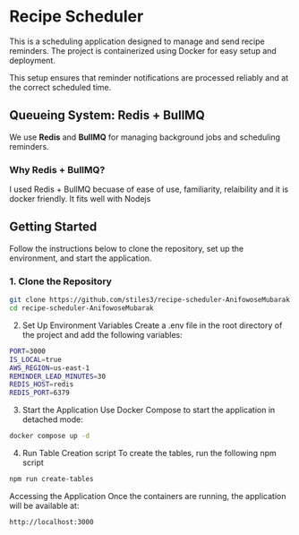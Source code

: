 # Recipe Scheduler

This is a scheduling application designed to manage and send recipe reminders. The project is containerized using Docker for easy setup and deployment.

This setup ensures that reminder notifications are processed reliably and at the correct scheduled time.

## Queueing System: Redis + BullMQ

We use **Redis** and **BullMQ** for managing background jobs and scheduling reminders.

### Why Redis + BullMQ?
I used Redis + BullMQ becuase of ease of use, familiarity, relaibility and it is docker friendly. It fits well with Nodejs 


## Getting Started

Follow the instructions below to clone the repository, set up the environment, and start the application.

### 1. Clone the Repository

```bash
git clone https://github.com/stiles3/recipe-scheduler-AnifowoseMubarak
cd recipe-scheduler-AnifowoseMubarak
```

2. Set Up Environment Variables
Create a .env file in the root directory of the project and add the following variables:

```bash
PORT=3000
IS_LOCAL=true
AWS_REGION=us-east-1
REMINDER_LEAD_MINUTES=30
REDIS_HOST=redis
REDIS_PORT=6379
```

3. Start the Application
Use Docker Compose to start the application in detached mode:
```bash
docker compose up -d
```
4. Run Table Creation script
To create the tables, run the following npm script
```bash
npm run create-tables
```

Accessing the Application
Once the containers are running, the application will be available at:

```bash
http://localhost:3000
```